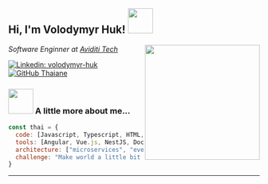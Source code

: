 <h2> Hi, I'm Volodymyr Huk! <img src="https://media.giphy.com/media/mGcNjsfWAjY5AEZNw6/giphy.gif" width="50"></h2>

<img align='right' src="https://media3.giphy.com/media/2IudUHdI075HL02Pkk/giphy.gif?cid=ecf05e47drsk64bn0qc22i47uvl22dydgds4s7v6a4vq24bj&ep=v1_gifs_search&rid=giphy.gif&ct=g" width="230" border-radius="50%">

<p><em>Software Enginner at <a href="https://www.avidi.tech/about">Aviditi Tech</a> </em></p>


[![Linkedin: volodymyr-huk](https://img.shields.io/badge/-Volodymyr_Huk-blue?style=flat-square&logo=Linkedin&logoColor=white&link=https://www.linkedin.com/in/volodymyr-huk/)](https://www.linkedin.com/in/volodymyr-huk/)
[![GitHub Thaiane](https://img.shields.io/github/followers/Nailzk?label=follow&style=social)](https://github.com/Nailzk)

### <img src="https://media.giphy.com/media/VgCDAzcKvsR6OM0uWg/giphy.gif" width="50"> A little more about me...  

```javascript
const thai = {
  code: [Javascript, Typescript, HTML, CSS, SCSS],
  tools: [Angular, Vue.js, NestJS, Docker, Jest],
  architecture: ["microservices", "event-driven", "client-server"],
  challenge: "Make world a little bit better :)"
}
```

---
